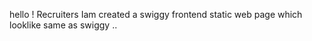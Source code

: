 hello ! Recruiters Iam created a swiggy  frontend  static web page which looklike same as swiggy ..
